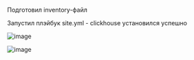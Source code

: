 Подготовил inventory-файл      

Запустил плэйбук site.yml - clickhouse установился успешно   

![image](https://github.com/user-attachments/assets/786c33a2-fd75-4f28-b2ae-0517ace22260)

![image](https://github.com/user-attachments/assets/5e5a82d2-c758-44fa-a2c8-0f9ec4151cf4)



